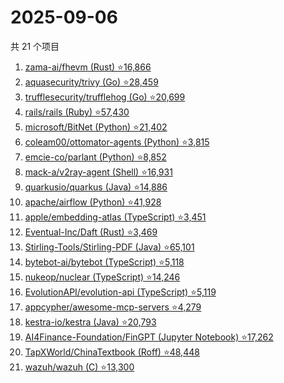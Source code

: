 # 2025-09-06

共 21 个项目

<!-- BEGIN GITHUB -->
<!-- 最后更新时间 2025-09-06 19:03:49 +0800 -->
1. [zama-ai/fhevm (Rust) ⭐16,866](https://github.com/zama-ai/fhevm)
1. [aquasecurity/trivy (Go) ⭐28,459](https://github.com/aquasecurity/trivy)
1. [trufflesecurity/trufflehog (Go) ⭐20,699](https://github.com/trufflesecurity/trufflehog)
1. [rails/rails (Ruby) ⭐57,430](https://github.com/rails/rails)
1. [microsoft/BitNet (Python) ⭐21,402](https://github.com/microsoft/BitNet)
1. [coleam00/ottomator-agents (Python) ⭐3,815](https://github.com/coleam00/ottomator-agents)
1. [emcie-co/parlant (Python) ⭐8,852](https://github.com/emcie-co/parlant)
1. [mack-a/v2ray-agent (Shell) ⭐16,931](https://github.com/mack-a/v2ray-agent)
1. [quarkusio/quarkus (Java) ⭐14,886](https://github.com/quarkusio/quarkus)
1. [apache/airflow (Python) ⭐41,928](https://github.com/apache/airflow)
1. [apple/embedding-atlas (TypeScript) ⭐3,451](https://github.com/apple/embedding-atlas)
1. [Eventual-Inc/Daft (Rust) ⭐3,469](https://github.com/Eventual-Inc/Daft)
1. [Stirling-Tools/Stirling-PDF (Java) ⭐65,101](https://github.com/Stirling-Tools/Stirling-PDF)
1. [bytebot-ai/bytebot (TypeScript) ⭐5,118](https://github.com/bytebot-ai/bytebot)
1. [nukeop/nuclear (TypeScript) ⭐14,246](https://github.com/nukeop/nuclear)
1. [EvolutionAPI/evolution-api (TypeScript) ⭐5,119](https://github.com/EvolutionAPI/evolution-api)
1. [appcypher/awesome-mcp-servers ⭐4,279](https://github.com/appcypher/awesome-mcp-servers)
1. [kestra-io/kestra (Java) ⭐20,793](https://github.com/kestra-io/kestra)
1. [AI4Finance-Foundation/FinGPT (Jupyter Notebook) ⭐17,262](https://github.com/AI4Finance-Foundation/FinGPT)
1. [TapXWorld/ChinaTextbook (Roff) ⭐48,448](https://github.com/TapXWorld/ChinaTextbook)
1. [wazuh/wazuh (C) ⭐13,300](https://github.com/wazuh/wazuh)
<!-- END GITHUB -->